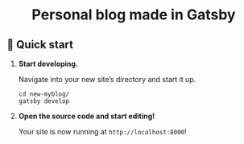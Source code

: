 
<h1 align="center">
  Personal blog made in Gatsby 
</h1>


## 🚀 Quick start

1.  **Start developing.**

    Navigate into your new site’s directory and start it up.

    ```shell
    cd new-myblog/
    gatsby develop
    ```

2.  **Open the source code and start editing!**

    Your site is now running at `http://localhost:8000`!



